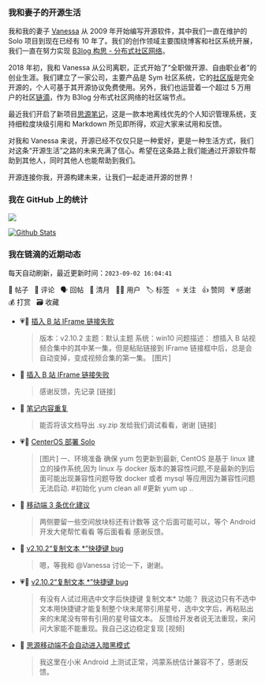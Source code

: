 ### 我和妻子的开源生活

我和我的妻子 [Vanessa](https://github.com/Vanessa219) 从 2009 年开始编写开源软件，其中我们一直在维护的 Solo 项目到现在已经有 10 年了。我们的创作领域主要围绕博客和社区系统开展，我们一直在努力实现 [B3log 构思 - 分布式社区网络](https://ld246.com/article/1546941897596)。

2018 年初，我和 Vanessa 从公司离职，正式开始了“全职做开源、自由职业者”的创业生涯。我们建立了一家公司，主要产品是 Sym 社区系统，它的[社区版](https://github.com/88250/symphony)是完全开源的，个人可基于其开源协议免费使用。另外，我们也运营着一个超过 5 万用户的社区[链滴](https://ld246.com)，作为 B3log 分布式社区网络的社区端节点。

最近我们开启了新项目[思源笔记](https://github.com/siyuan-note/siyuan)，这是一款本地离线优先的个人知识管理系统，支持细粒度块级引用和 Markdown 所见即所得，欢迎大家来试用和反馈。

对我和 Vanessa 来说，开源已经不仅仅只是一种爱好，更是一种生活方式，我们对这条“开源生活”之路的未来充满了信心。希望在这条路上我们能通过开源软件帮助到其他人，同时其他人也能帮助到我们。

开源连接你我，开源构建未来，让我们一起走进开源的世界！

### 我在 GitHub 上的统计

<a title="Hits" target="_blank" href="https://github.com/88250/88250"><img src="https://hits.b3log.org/88250/88250.svg"></a>

[![Github Stats](https://github-readme-stats.vercel.app/api?username=88250&theme=tokyonight&show_icons=true)](https://github.com/88250)

<!--events start -->

### 我在链滴的近期动态

每天自动刷新，最近更新时间：`2023-09-02 16:04:41`

📝 帖子 &nbsp; 💬 评论 &nbsp; 🗣 回帖 &nbsp; 🌙 清月 &nbsp; 👨‍💻 用户 &nbsp; 🏷️ 标签 &nbsp; ⭐️ 关注 &nbsp; 👍 赞同 &nbsp; 💗 感谢 &nbsp; 💰 打赏 &nbsp; 🗃 收藏

* 💗📝 [插入 B 站 IFrame 链接失败](https://ld246.com/article/1693621376452)

  > 版本：v2.10.2 主题：默认主题 系统：win10 问题描述： 想插入 B 站视频合集中的其中某一集，但是粘贴链接到 IFrame 链接框中后，总是会自动变掉，变成视频合集的第一集。 [图片]
* 💬 [插入 B 站 IFrame 链接失败](https://ld246.com/article/1693621376452/comment/1693624909853#comments)

  > 感谢反馈，先记录 [链接]
* 💬 [笔记内容重复](https://ld246.com/article/1693617398044/comment/1693618605994#comments)

  > 能否将该文档导出 .sy.zip 发给我们调试看看，谢谢 [链接]
* 💗📝 [CenterOS 部署 Solo](https://ld246.com/article/1693589476689)

  > [图片] 一、环境准备 确保 yum 包更新到最新, CentOS 是基于 linux 建立的操作系统,因为 linux 与 docker 版本的兼容性问题,不是最新的到后面可能出现兼容性问题导致 docker 或者 mysql 等应用因为兼容性问题无法启动. #初始化 yum clean all #更新 yum up ..
* 💬 [移动端 3 条优化建议](https://ld246.com/article/1693474636852/comment/1693581635979#comments)

  > 两侧要留一些空间放块标还有计数等 这个后面可能可以，等个 Android 开发大佬帮忙看看 等后面看看 感谢反馈。
* 💬 [v2.10.2“复制文本 *”快捷键 bug](https://ld246.com/article/1693566506800/comment/1693581015590#comments)

  > 嗯，等我和 @Vanessa 讨论一下，谢谢。
* 💗📝 [v2.10.2“复制文本 *”快捷键 bug](https://ld246.com/article/1693566506800)

  > 有没有人试过用选中文字后快捷键 复制文本* 功能？ 我这边只有不选中文本用快捷键才能复制整个块末尾带引用星号，选中文字后，再粘贴出来的末尾没有带有引用的星号锚文本。 反馈给开发者说无法重现，来问问大家能不能重现。我自己这边稳定复现 [视频]
* 💬 [思源移动端不会自动进入暗黑模式](https://ld246.com/article/1693579337614/comment/1693580559039#comments)

  > 我这里在小米 Android 上测试正常，鸿蒙系统估计兼容不了，感谢反馈。


<!--events end -->
